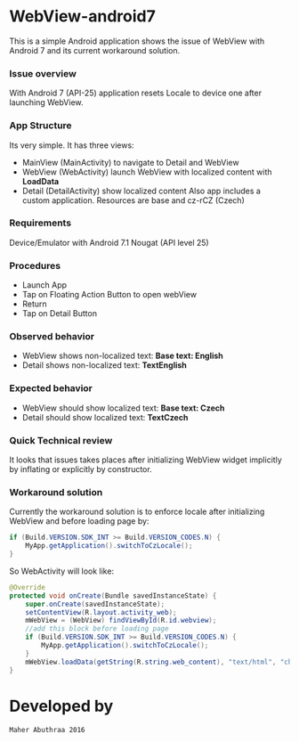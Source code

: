 # WebView-android7
This is a simple Android application shows the issue of WebView with Android 7 and its current workaround solution. 

### Issue overview
With Android 7 (API-25) application resets Locale to device one after launching WebView.

### App Structure
Its very simple. It has three views:
+ MainView (MainActivity) to navigate to Detail and WebView
+ WebView (WebActivity) launch WebView with localized content with **LoadData**
+ Detail (DetailActivity) show localized content
Also app includes a custom application. Resources are base and cz-rCZ (Czech) 

### Requirements
Device/Emulator with Android 7.1 Nougat (API level 25)

### Procedures
- Launch App 
- Tap on Floating Action Button to open webView
- Return
- Tap on Detail Button

### Observed behavior
- WebView shows non-localized text: **Base text: English**
- Detail shows non-localized text: **TextEnglish**

### Expected behavior
- WebView should show localized text: **Base text: Czech**
- Detail should show localized text: **TextCzech**

### Quick Technical review
It looks that issues takes places after initializing WebView widget implicitly by inflating or explicitly by constructor. 

### Workaround solution
Currently the workaround solution is to enforce locale after initializing WebView and  before loading page by:
```java
if (Build.VERSION.SDK_INT >= Build.VERSION_CODES.N) {
    MyApp.getApplication().switchToCzLocale();
}
```

So WebActivity will look like:
```java
@Override
protected void onCreate(Bundle savedInstanceState) {
    super.onCreate(savedInstanceState);
    setContentView(R.layout.activity_web);
    mWebView = (WebView) findViewById(R.id.webview);
    //add this block before loading page
    if (Build.VERSION.SDK_INT >= Build.VERSION_CODES.N) {
        MyApp.getApplication().switchToCzLocale();
    }
    mWebView.loadData(getString(R.string.web_content), "text/html", "charset=UTF-8");
}
```

Developed by
=======

    Maher Abuthraa 2016

